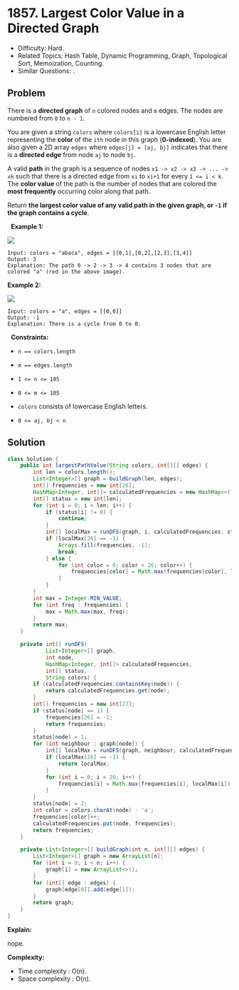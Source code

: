 # 1857. Largest Color Value in a Directed Graph

- Difficulty: Hard.
- Related Topics: Hash Table, Dynamic Programming, Graph, Topological Sort, Memoization, Counting.
- Similar Questions: .

## Problem

There is a **directed graph** of ```n``` colored nodes and ```m``` edges. The nodes are numbered from ```0``` to ```n - 1```.

You are given a string ```colors``` where ```colors[i]``` is a lowercase English letter representing the **color** of the ```ith``` node in this graph (**0-indexed**). You are also given a 2D array ```edges``` where ```edges[j] = [aj, bj]``` indicates that there is a **directed edge** from node ```aj``` to node ```bj```.

A valid **path** in the graph is a sequence of nodes ```x1 -> x2 -> x3 -> ... -> xk``` such that there is a directed edge from ```xi``` to ```xi+1``` for every ```1 <= i < k```. The **color value** of the path is the number of nodes that are colored the **most frequently** occurring color along that path.

Return **the **largest color value** of any valid path in the given graph, or **```-1```** if the graph contains a cycle**.

 
**Example 1:**


![](https://assets.leetcode.com/uploads/2021/04/21/leet1.png)


```
Input: colors = "abaca", edges = [[0,1],[0,2],[2,3],[3,4]]
Output: 3
Explanation: The path 0 -> 2 -> 3 -> 4 contains 3 nodes that are colored "a" (red in the above image).
```

**Example 2:**


![](https://assets.leetcode.com/uploads/2021/04/21/leet2.png)


```
Input: colors = "a", edges = [[0,0]]
Output: -1
Explanation: There is a cycle from 0 to 0.
```

 
**Constraints:**


	
- ```n == colors.length```
	
- ```m == edges.length```
	
- ```1 <= n <= 105```
	
- ```0 <= m <= 105```
	
- ```colors``` consists of lowercase English letters.
	
- ```0 <= aj, bj < n```


## Solution

```java
class Solution {
    public int largestPathValue(String colors, int[][] edges) {
        int len = colors.length();
        List<Integer>[] graph = buildGraph(len, edges);
        int[] frequencies = new int[26];
        HashMap<Integer, int[]> calculatedFrequencies = new HashMap<>();
        int[] status = new int[len];
        for (int i = 0; i < len; i++) {
            if (status[i] != 0) {
                continue;
            }
            int[] localMax = runDFS(graph, i, calculatedFrequencies, status, colors);
            if (localMax[26] == -1) {
                Arrays.fill(frequencies, -1);
                break;
            } else {
                for (int color = 0; color < 26; color++) {
                    frequencies[color] = Math.max(frequencies[color], localMax[color]);
                }
            }
        }
        int max = Integer.MIN_VALUE;
        for (int freq : frequencies) {
            max = Math.max(max, freq);
        }
        return max;
    }

    private int[] runDFS(
            List<Integer>[] graph,
            int node,
            HashMap<Integer, int[]> calculatedFrequencies,
            int[] status,
            String colors) {
        if (calculatedFrequencies.containsKey(node)) {
            return calculatedFrequencies.get(node);
        }
        int[] frequencies = new int[27];
        if (status[node] == 1) {
            frequencies[26] = -1;
            return frequencies;
        }
        status[node] = 1;
        for (int neighbour : graph[node]) {
            int[] localMax = runDFS(graph, neighbour, calculatedFrequencies, status, colors);
            if (localMax[26] == -1) {
                return localMax;
            }
            for (int i = 0; i < 26; i++) {
                frequencies[i] = Math.max(frequencies[i], localMax[i]);
            }
        }
        status[node] = 2;
        int color = colors.charAt(node) - 'a';
        frequencies[color]++;
        calculatedFrequencies.put(node, frequencies);
        return frequencies;
    }

    private List<Integer>[] buildGraph(int n, int[][] edges) {
        List<Integer>[] graph = new ArrayList[n];
        for (int i = 0; i < n; i++) {
            graph[i] = new ArrayList<>();
        }
        for (int[] edge : edges) {
            graph[edge[0]].add(edge[1]);
        }
        return graph;
    }
}
```

**Explain:**

nope.

**Complexity:**

* Time complexity : O(n).
* Space complexity : O(n).
